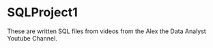 # SQLProject1

These are written SQL files from videos from the Alex the Data Analyst Youtube Channel. 
